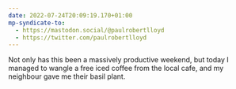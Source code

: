 ```yaml
---
date: 2022-07-24T20:09:19.170+01:00
mp-syndicate-to:
  - https://mastodon.social/@paulrobertlloyd
  - https://twitter.com/paulrobertlloyd
---
```

Not only has this been a massively productive weekend, but today I managed to wangle a free iced coffee from the local cafe, and my neighbour gave me their basil plant.
